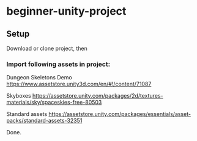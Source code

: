 # beginner-unity-project

## Setup

Download or clone project, then

### Import following assets in project:

Dungeon Skeletons Demo
https://www.assetstore.unity3d.com/en/#!/content/71087

Skyboxes
https://assetstore.unity.com/packages/2d/textures-materials/sky/spaceskies-free-80503

Standard assets
https://assetstore.unity.com/packages/essentials/asset-packs/standard-assets-32351

Done.
